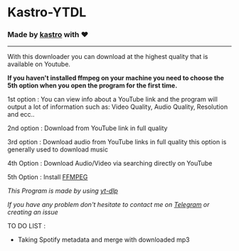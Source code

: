 # Kastro-YTDL
### Made by [kastro](t.me/kastromugnaio "kastro") with ❤

------------



With this downloader you can download at the highest quality that is available on Youtube.

**If you haven't installed ffmpeg on your machine you need to choose the 5th option when you open the program for the first time.**

1st option : You can view info about a YouTube link and the program will output a lot of information such as: Video Quality, Audio Quality, Resolution and ecc..

2nd option : Download from YouTube link in full quality

3rd option : Download audio from YouTube links in full quality this option is generally used to download music

4th Option : Download Audio/Video via searching directly on YouTube

5th Option : Install [FFMPEG](ffmpeg.org "FFMPEG")


*This Program is made by using [yt-dlp](https://github.com/yt-dlp/yt-dlp "yt-dlp")*

*If you have any problem don't hesitate to contact me on [Telegram](t.me/kastromugnaio "Telegram") or creating an issue*


TO DO LIST :
- Taking Spotify metadata and merge with downloaded mp3

